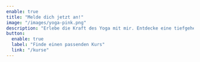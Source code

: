 ```yaml
---
enable: true
title: "Melde dich jetzt an!"
image: "/images/yoga-pink.png"
description: "Erlebe die Kraft des Yoga mit mir. Entdecke eine tiefgehende Praxis und finde innere Stärke und Flexibilität mit Leichtigkeit."
button:
  enable: true
  label: "Finde einen passenden Kurs"
  link: "/kurse"
---
```

